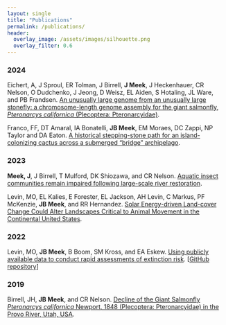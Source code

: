 ```yaml
---
layout: single
title: "Publications"
permalink: /publications/
header:
  overlay_image: /assets/images/silhouette.png
  overlay_filter: 0.6
---
```


### 2024

Eichert, A, J Sproul, ER Tolman, J Birrell, **J Meek**, J Heckenhauer, CR Nelson, O Dudchenko, J Jeong, D
Weisz, EL Aiden, S Hotaling, JL Ware, and PB Frandsen. [An unusually large genome from an
unusually large stonefly: a chromosome-length genome assembly for the giant salmonfly, *Pteronarcys californica*
(Plecoptera: Pteronarcyidae)](/assets/docs/eichert-et-al-2024-stonefly-genome.pdf).

Franco, FF, DT Amaral, IA Bonatelli, **JB Meek**, EM Moraes, DC Zappi, NP Taylor and DA Eaton. [A
historical stepping-stone path for an island-colonizing cactus across a submerged “bridge” archipelago](/assets/docs/franco-et-al-2024.pdf).

### 2023

**Meek, J**, J Birrell, T Mulford, DK Shiozawa, and CR Nelson. [Aquatic insect communities remain impaired
following large-scale river restoration](/assets/docs/meek-et-al-2023-aquatic-insect-communities-remain-impaired-following-large-scale-river-restoration.pdf).

Levin, MO, EL Kalies, E Forester, EL Jackson, AH Levin, C Markus, PF McKenzie, **JB Meek**, and RR Hernandez. [Solar Energy-driven Land-cover Change Could Alter Landscapes Critical to Animal
Movement in the Continental United States](/assets/docs/levin-et-al-2023-solar-energy-driven-land-cover-change-could-alter-landscapes-critical-to-animal-movement-in-the-continental-united-states.pdf).

### 2022

Levin, MO, **JB Meek**, B Boom, SM Kross, and EA Eskew. [Using publicly available data to conduct rapid assessments of extinction risk](/assets/docs/levin_etal_2022.pdf). [[GitHub repository](https://github.com/eveskew/plant_rapid_assessment)]

### 2019

Birrell, JH, **JB Meek**, and CR Nelson. [Decline of the Giant Salmonfly *Pteronarcys californica* Newport, 1848
(Plecoptera: Pteronarcyidae) in the Provo River, Utah, USA](/assets/docs/birrell-et-al-2019.pdf).

